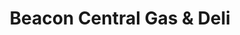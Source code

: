 ---
title: "Beacon Central Gas & Deli"
url: /beacon/beacon-central-gas-and-deli/
shop: convenience
---